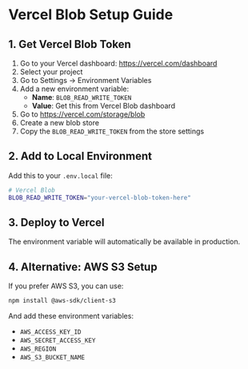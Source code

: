 # Vercel Blob Setup Guide

## 1. Get Vercel Blob Token

1. Go to your Vercel dashboard: https://vercel.com/dashboard
2. Select your project
3. Go to Settings → Environment Variables
4. Add a new environment variable:
   - **Name**: `BLOB_READ_WRITE_TOKEN`
   - **Value**: Get this from Vercel Blob dashboard
5. Go to https://vercel.com/storage/blob
6. Create a new blob store
7. Copy the `BLOB_READ_WRITE_TOKEN` from the store settings

## 2. Add to Local Environment

Add this to your `.env.local` file:

```bash
# Vercel Blob
BLOB_READ_WRITE_TOKEN="your-vercel-blob-token-here"
```

## 3. Deploy to Vercel

The environment variable will automatically be available in production.

## 4. Alternative: AWS S3 Setup

If you prefer AWS S3, you can use:

```bash
npm install @aws-sdk/client-s3
```

And add these environment variables:
- `AWS_ACCESS_KEY_ID`
- `AWS_SECRET_ACCESS_KEY`
- `AWS_REGION`
- `AWS_S3_BUCKET_NAME`
